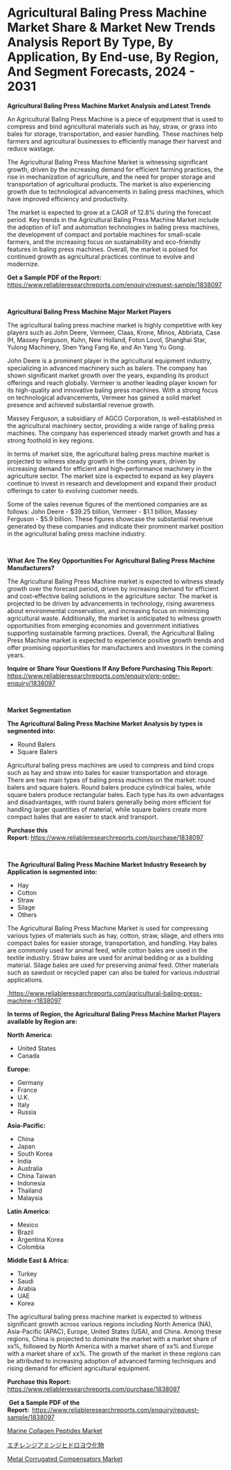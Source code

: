 <p><h1>Agricultural Baling Press Machine Market Share & Market New Trends Analysis Report By Type, By Application, By End-use, By Region, And Segment Forecasts, 2024 - 2031</h1></p><p><strong>Agricultural Baling Press Machine Market Analysis and Latest Trends</strong></p>
<p><p>An Agricultural Baling Press Machine is a piece of equipment that is used to compress and bind agricultural materials such as hay, straw, or grass into bales for storage, transportation, and easier handling. These machines help farmers and agricultural businesses to efficiently manage their harvest and reduce wastage.</p><p>The Agricultural Baling Press Machine Market is witnessing significant growth, driven by the increasing demand for efficient farming practices, the rise in mechanization of agriculture, and the need for proper storage and transportation of agricultural products. The market is also experiencing growth due to technological advancements in baling press machines, which have improved efficiency and productivity.</p><p>The market is expected to grow at a CAGR of 12.8% during the forecast period. Key trends in the Agricultural Baling Press Machine Market include the adoption of IoT and automation technologies in baling press machines, the development of compact and portable machines for small-scale farmers, and the increasing focus on sustainability and eco-friendly features in baling press machines. Overall, the market is poised for continued growth as agricultural practices continue to evolve and modernize.</p></p>
<p><strong>Get a Sample PDF of the Report:&nbsp;</strong> <a href="https://www.reliableresearchreports.com/enquiry/request-sample/1838097">https://www.reliableresearchreports.com/enquiry/request-sample/1838097</a></p>
<p>&nbsp;</p>
<p><strong>Agricultural Baling Press Machine Major Market Players</strong></p>
<p><p>The agricultural baling press machine market is highly competitive with key players such as John Deere, Vermeer, Claas, Krone, Minos, Abbriata, Case IH, Massey Ferguson, Kuhn, New Holland, Foton Lovol, Shanghai Star, Yulong Machinery, Shen Yang Fang Ke, and An Yang Yu Gong. </p><p>John Deere is a prominent player in the agricultural equipment industry, specializing in advanced machinery such as balers. The company has shown significant market growth over the years, expanding its product offerings and reach globally. Vermeer is another leading player known for its high-quality and innovative baling press machines. With a strong focus on technological advancements, Vermeer has gained a solid market presence and achieved substantial revenue growth. </p><p>Massey Ferguson, a subsidiary of AGCO Corporation, is well-established in the agricultural machinery sector, providing a wide range of baling press machines. The company has experienced steady market growth and has a strong foothold in key regions. </p><p>In terms of market size, the agricultural baling press machine market is projected to witness steady growth in the coming years, driven by increasing demand for efficient and high-performance machinery in the agriculture sector. The market size is expected to expand as key players continue to invest in research and development and expand their product offerings to cater to evolving customer needs. </p><p>Some of the sales revenue figures of the mentioned companies are as follows: John Deere - $39.25 billion, Vermeer - $1.1 billion, Massey Ferguson - $5.9 billion. These figures showcase the substantial revenue generated by these companies and indicate their prominent market position in the agricultural baling press machine industry.</p></p>
<p>&nbsp;</p>
<p><strong>What Are The Key Opportunities For Agricultural Baling Press Machine Manufacturers?</strong></p>
<p><p>The Agricultural Baling Press Machine market is expected to witness steady growth over the forecast period, driven by increasing demand for efficient and cost-effective baling solutions in the agriculture sector. The market is projected to be driven by advancements in technology, rising awareness about environmental conservation, and increasing focus on minimizing agricultural waste. Additionally, the market is anticipated to witness growth opportunities from emerging economies and government initiatives supporting sustainable farming practices. Overall, the Agricultural Baling Press Machine market is expected to experience positive growth trends and offer promising opportunities for manufacturers and investors in the coming years.</p></p>
<p><strong>Inquire or Share Your Questions If Any Before Purchasing This Report:</strong> <a href="https://www.reliableresearchreports.com/enquiry/pre-order-enquiry/1838097">https://www.reliableresearchreports.com/enquiry/pre-order-enquiry/1838097</a></p>
<p>&nbsp;</p>
<p><strong>Market Segmentation</strong></p>
<p><strong>The Agricultural Baling Press Machine Market Analysis by types is segmented into:</strong></p>
<p><ul><li>Round Balers</li><li>Square Balers</li></ul></p>
<p><p>Agricultural baling press machines are used to compress and bind crops such as hay and straw into bales for easier transportation and storage. There are two main types of baling press machines on the market: round balers and square balers. Round balers produce cylindrical bales, while square balers produce rectangular bales. Each type has its own advantages and disadvantages, with round balers generally being more efficient for handling larger quantities of material, while square balers create more compact bales that are easier to stack and transport.</p></p>
<p><strong>Purchase this Report:&nbsp;</strong><a href="https://www.reliableresearchreports.com/purchase/1838097">https://www.reliableresearchreports.com/purchase/1838097</a></p>
<p>&nbsp;</p>
<p><strong>The Agricultural Baling Press Machine Market Industry Research by Application is segmented into:</strong></p>
<p><ul><li>Hay</li><li>Cotton</li><li>Straw</li><li>Silage</li><li>Others</li></ul></p>
<p><p>The Agricultural Baling Press Machine Market is used for compressing various types of materials such as hay, cotton, straw, silage, and others into compact bales for easier storage, transportation, and handling. Hay bales are commonly used for animal feed, while cotton bales are used in the textile industry. Straw bales are used for animal bedding or as a building material. Silage bales are used for preserving animal feed. Other materials such as sawdust or recycled paper can also be baled for various industrial applications.</p></p>
<p><a href="https://www.reliableresearchreports.com/agricultural-baling-press-machine-r1838097">&nbsp;https://www.reliableresearchreports.com/agricultural-baling-press-machine-r1838097</a></p>
<p><strong>In terms of Region, the Agricultural Baling Press Machine Market Players available by Region are:</strong></p>
<p>
    <p> <strong> North America: </strong>
        <ul>
            <li>United States</li>
            <li>Canada</li>
        </ul>
        </p> 
    <p> <strong> Europe: </strong>
        <ul>
            <li>Germany</li>
            <li>France</li>
            <li>U.K.</li>
            <li>Italy</li>
            <li>Russia</li>
        </ul>
        </p> 
    <p> <strong> Asia-Pacific: </strong>
        <ul>
            <li>China</li>
            <li>Japan</li>
            <li>South Korea</li>
            <li>India</li>
            <li>Australia</li>
            <li>China Taiwan</li>
            <li>Indonesia</li>
            <li>Thailand</li>
            <li>Malaysia</li>
        </ul>
        </p> 
    <p> <strong> Latin America: </strong>
        <ul>
            <li>Mexico</li>
            <li>Brazil</li>
            <li>Argentina Korea</li>
            <li>Colombia</li>
        </ul>
        </p> 
    <p> <strong> Middle East & Africa: </strong>
        <ul>
            <li>Turkey</li>
            <li>Saudi</li>
            <li>Arabia</li>
            <li>UAE</li>
            <li>Korea</li>
        </ul>
    </p>
    </p>
<p><p>The agricultural baling press machine market is expected to witness significant growth across various regions including North America (NA), Asia-Pacific (APAC), Europe, United States (USA), and China. Among these regions, China is projected to dominate the market with a market share of xx%, followed by North America with a market share of xx% and Europe with a market share of xx%. The growth of the market in these regions can be attributed to increasing adoption of advanced farming techniques and rising demand for efficient agricultural equipment.</p></p>
<p><strong>Purchase this Report: </strong><a href="https://www.reliableresearchreports.com/purchase/1838097">https://www.reliableresearchreports.com/purchase/1838097</a></p>
<p>&nbsp;<strong>Get a Sample PDF of the Report:&nbsp;&nbsp;</strong><a href="https://www.reliableresearchreports.com/enquiry/request-sample/1838097">https://www.reliableresearchreports.com/enquiry/request-sample/1838097</a></p>
<p><strong></strong></p>
<p><p><a href="https://meowing-lemming-dd3.notion.site/Marine-Collagen-Peptides-Market-Research-Report-Its-History-and-Forecast-2024-to-2031-64e21b7e265348eca50a3937d2a01033">Marine Collagen Peptides Market</a></p><p><a href="https://github.com/mohamedbakry57/Market-Research-Report-List-3/blob/main/534645142452.md">エチレンジアミンジヒドロヨウ化物</a></p><p><a href="https://github.com/JameTravis/Market-Research-Report-List-4/blob/main/metal-corrugated-compensators-market.md">Metal Corrugated Compensators Market</a></p></p>